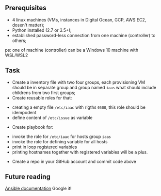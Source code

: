 ## Prerequisites

- 4 linux machines (VMs, instances in Digital Ocean, GCP, AWS EC2, dosen't matter);
- Python installed (2.7 or 3.5+);
- established password-less connection from one machine (controller) to others;

ps: one of machine (controller) can be a Windows 10 machine with WSL/WSL2

## Task

* Create a inventory file with two four groups, each provisioning VM should be in separate group and group named `iaas` what should include childrens from two first groups;
* Create reusable roles for that:
- creating a empty file `/etc/iaac` with rigths `0500`, this role should be idempodent
- define content of `/etc/issue` as variable
* Create playbook for:
- invoke the role for `/etc/iaac` for hosts group `iaas`
- invoke the role for defining variable for all hosts
- print in loop registered variables
- printing hostnames together with registered variables will be a plus.
* Create a repo in your GitHub account and commit code above

## Future reading

[Ansible documentation](https://docs.ansible.com/ansible/latest/index.html)
Google it!

